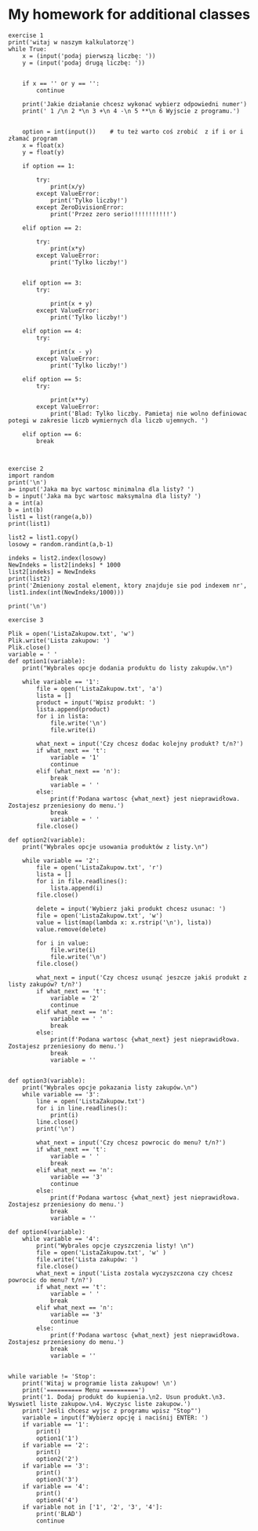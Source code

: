 
# My homework for additional classes

    exercise 1
    print('witaj w naszym kalkulatorzę')
    while True:
        x = (input('podaj pierwszą liczbę: '))
        y = (input('podaj drugą liczbę: '))


        if x == '' or y == '':
            continue

        print('Jakie działanie chcesz wykonać wybierz odpowiedni numer')
        print(' 1 /\n 2 *\n 3 +\n 4 -\n 5 **\n 6 Wyjscie z programu.')


        option = int(input())    # tu też warto coś zrobić  z if i or i złamać program
        x = float(x)
        y = float(y)

        if option == 1:

            try:
                print(x/y)
            except ValueError:
                print('Tylko liczby!')
            except ZeroDivisionError:
                print('Przez zero serio!!!!!!!!!!!')

        elif option == 2:

            try:
                print(x*y)
            except ValueError:
                print('Tylko liczby!')


        elif option == 3:
            try:

                print(x + y)
            except ValueError:
                print('Tylko liczby!')

        elif option == 4:
            try:

                print(x - y)
            except ValueError:
                print('Tylko liczby!')

        elif option == 5:
            try:

                print(x**y)
            except ValueError:
                print('Blad: Tylko liczby. Pamietaj nie wolno definiowac potegi w zakresie liczb wymiernych dla liczb ujemnych. ')

        elif option == 6:
            break



    exercise 2
    import random
    print('\n')
    a= input('Jaka ma byc wartosc minimalna dla listy? ')
    b = input('Jaka ma byc wartosc maksymalna dla listy? ')
    a = int(a)
    b = int(b)
    list1 = list(range(a,b))
    print(list1)

    list2 = list1.copy()
    losowy = random.randint(a,b-1)

    indeks = list2.index(losowy)
    NewIndeks = list2[indeks] * 1000
    list2[indeks] = NewIndeks
    print(list2)
    print('Zmieniony zostal element, ktory znajduje sie pod indexem nr', list1.index(int(NewIndeks/1000)))

    print('\n')

    exercise 3

    Plik = open('ListaZakupow.txt', 'w')
    Plik.write('Lista zakupow: ')
    Plik.close()
    variable = ' '
    def option1(variable):
        print("Wybrales opcje dodania produktu do listy zakupów.\n")

        while variable == '1':
            file = open('ListaZakupow.txt', 'a')
            lista = []
            product = input('Wpisz produkt: ')
            lista.append(product)
            for i in lista:
                file.write('\n')
                file.write(i)

            what_next = input('Czy chcesz dodac kolejny produkt? t/n?')
            if what_next == 't':
                variable = '1'
                continue
            elif (what_next == 'n'):
                break
                variable = ' '
            else:
                print(f'Podana wartosc {what_next} jest nieprawidłowa. Zostajesz przeniesiony do menu.')
                break
                variable = ' '
            file.close()

    def option2(variable):
        print("Wybrales opcje usowania produktów z listy.\n")

        while variable == '2':
            file = open('ListaZakupow.txt', 'r')
            lista = []
            for i in file.readlines():
                lista.append(i)
            file.close()

            delete = input('Wybierz jaki produkt chcesz usunac: ')
            file = open('ListaZakupow.txt', 'w')
            value = list(map(lambda x: x.rstrip('\n'), lista))
            value.remove(delete)

            for i in value:
                file.write(i)
                file.write('\n')
            file.close()

            what_next = input('Czy chcesz usunąć jeszcze jakiś produkt z listy zakupów? t/n?')
            if what_next == 't':
                variable = '2'
                continue
            elif what_next == 'n':
                variable == ' '
                break
            else:
                print(f'Podana wartosc {what_next} jest nieprawidłowa. Zostajesz przeniesiony do menu.')
                break
                variable = ''


    def option3(variable):
        print("Wybrales opcje pokazania listy zakupów.\n")
        while variable == '3':
            line = open('ListaZakupow.txt')
            for i in line.readlines():
                print(i)
            line.close()
            print('\n')

            what_next = input('Czy chcesz powrocic do menu? t/n?')
            if what_next == 't':
                variable = ' '
                break
            elif what_next == 'n':
                variable == '3'
                continue
            else:
                print(f'Podana wartosc {what_next} jest nieprawidłowa. Zostajesz przeniesiony do menu.')
                break
                variable = ''

    def option4(variable):
        while variable == '4':
            print("Wybrales opcje czyszczenia listy! \n")
            file = open('ListaZakupow.txt', 'w' )
            file.write('Lista zakupów: ')
            file.close()
            what_next = input('Lista zostala wyczyszczona czy chcesz powrocic do menu? t/n?')
            if what_next == 't':
                variable = ' '
                break
            elif what_next == 'n':
                variable == '3'
                continue
            else:
                print(f'Podana wartosc {what_next} jest nieprawidłowa. Zostajesz przeniesiony do menu.')
                break
                variable = ''


    while variable != 'Stop':
        print('Witaj w programie lista zakupow! \n')
        print('========== Menu ==========')
        print('1. Dodaj produkt do kupienia.\n2. Usun produkt.\n3. Wyswietl liste zakupow.\n4. Wyczysc liste zakupow.')
        print('Jeśli chcesz wyjsc z programu wpisz "Stop"')
        variable = input(f'Wybierz opcję i naciśnij ENTER: ')
        if variable == '1':
            print()
            option1('1')
        if variable == '2':
            print()
            option2('2')
        if variable == '3':
            print()
            option3('3')
        if variable == '4':
            print()
            option4('4')
        if variable not in ['1', '2', '3', '4']:
            print('BLAD')
            continue
